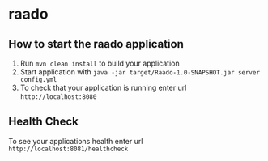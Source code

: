 # raado

How to start the raado application
---

1. Run `mvn clean install` to build your application
1. Start application with `java -jar target/Raado-1.0-SNAPSHOT.jar server config.yml`
1. To check that your application is running enter url `http://localhost:8080`

Health Check
---

To see your applications health enter url `http://localhost:8081/healthcheck`
